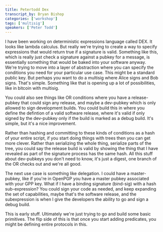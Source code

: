 ```yaml
---
title: Petertodd Dex
transcript_by: Bryan Bishop
categories: ['workshop']
tags: ['multisig']
speakers: ['Peter Todd']
---
```


I have been working on deterministic expressions language called DEX. It looks like lambda calculus. But really we're trying to create a way to specify expressions that would return true if a signature is valid. Something like this, which is really just check a signature against a pubkey for a message, is essentially something that would be baked into your software anyway. We're trying to move into a layer of abstraction where you can specify the conditions you need for your particular use case. This might be a standard public key. But perhaps you want to do a multisig where Alice signs and Bob signs. That's simple. Something like that is opening up a lot of possibilities, like in bitcoin with multisig.

You could also see things like OR conditions where you have a release-pubkey that could sign any release, and maybe a dev-pubkey which is only allowed to sign development builds. You could build this in where you define the defintion of a valid software release, where it's valid if only signed by the dev-pubkey only if the build is marked as a debug build. It's simple, but it's a nice improvement.

Rather than hashing and committing to these kinds of conditions as a hash of your entire script, if you start doing things with trees then you can get more clever. Rather than serializing the whole thing, serialize parts of the tree, you could say the release build is valid by showing the thing that I have revealed as part of the signature process has the same hash. All this stuff about dev-pubkeys you don't need to know, it's just a digest, one branch of the OR checks out and we're all good.

The next use case is something like delegation. I could have a master-pubkey, like if you're in OpenPGP you have a master pubkey associated with your GPP key. What if I have a binding signature (bind-sig) with a hash sub-expression? You could sign your code as needed, and keep expanding the set of capabilities, maybe that's the software release, and the subexpression is when I give the developers the ability to go and sign a debug build.

This is early stuff. Ultimately we're just trying to go and build some basic primitives. The flip side of this is that once you start adding predicates, you might be defining entire protocols in this.
